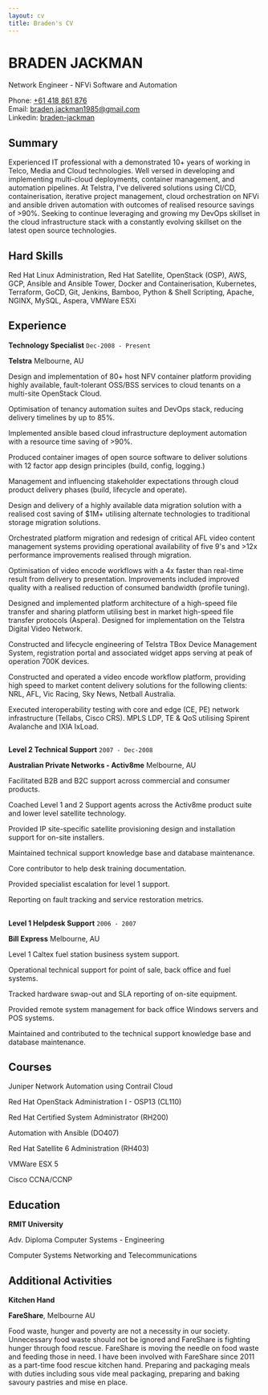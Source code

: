 ```yaml
---
layout: cv
title: Braden's CV
---
```

# BRADEN JACKMAN
Network Engineer - NFVi Software and Automation

<div id="webaddress">
Phone: <a href="tel: +61 418 861 876">+61 418 861 876</a><br>
Email: <a href="mailto: braden.jackman1985@gmail.com">braden.jackman1985@gmail.com</a><br>
Linkedin: <a href="https://www.linkedin.com/in/braden-jackman/">braden-jackman</a><br>
</div>

## Summary
Experienced IT professional with a demonstrated 10+ years of working in Telco, Media and Cloud technologies. Well versed in developing and implementing multi-cloud deployments, container management, and automation pipelines. At Telstra, I've delivered solutions using CI/CD, containerisation, iterative project management, cloud orchestration on NFVi and ansible driven automation with outcomes of realised resource savings of >90%. Seeking to continue leveraging and growing my DevOps skillset in the cloud infrastructure stack with a constantly evolving skillset on the latest open source technologies.

## Hard Skills
Red Hat Linux Administration, Red Hat Satellite, OpenStack (OSP), AWS, GCP, Ansible and Ansible Tower, Docker and Containerisation, Kubernetes, Terraform, GoCD, Git, Jenkins, Bamboo, Python & Shell Scripting, Apache, NGINX, MySQL, Aspera, VMWare ESXi

## Experience
__Technology Specialist__
`Dec-2008 - Present`

__Telstra__ Melbourne, AU

Design and implementation of  80+ host NFV container platform providing highly available, fault-tolerant OSS/BSS services to cloud tenants on a multi-site OpenStack Cloud.

Optimisation of tenancy automation suites and DevOps stack, reducing delivery timelines by up to 85%.

Implemented ansible based cloud infrastructure deployment automation with a resource time saving of >90%.

Produced container images of open source software to deliver solutions with 12 factor app design principles (build, config, logging.) 

Management and influencing stakeholder expectations through cloud product delivery phases (build, lifecycle and operate).

Design and delivery of a highly available data migration solution with a realised cost saving of $1M+ utilising alternate technologies to traditional storage migration solutions.

Orchestrated platform migration and redesign of critical AFL video content management systems providing operational availability of five 9's and >12x performance improvements realised through migration.

Optimisation of video encode workflows with a 4x faster than real-time result from delivery to presentation. Improvements included improved quality with a realised reduction of consumed bandwidth (profile tuning).

Designed and implemented platform architecture of a high-speed file transfer and sharing platform utilising best in market high-speed file transfer protocols (Aspera).  Designed for implementation on the Telstra Digital Video Network.

Constructed and lifecycle engineering of Telstra TBox Device Management System, registration portal and associated widget apps serving at peak of operation 700K devices.

Constructed and operated a video encode workflow platform, providing high speed to market content delivery solutions for the following clients: NRL, AFL, Vic Racing, Sky News, Netball Australia. 

Executed interoperability testing with core and edge (CE, PE) network infrastructure (Tellabs, Cisco CRS). MPLS LDP, TE & QoS utilising  Spirent Avalanche and IXIA IxLoad.

##
__Level 2 Technical Support__
`2007 - Dec-2008`

__Australian Private Networks - Activ8me__ Melbourne, AU

Facilitated B2B and B2C support across commercial and consumer products.

Coached Level 1 and 2 Support agents across the Activ8me product suite and lower level satellite technology.

Provided IP site-specific satellite provisioning design and installation support for on-site installers.

Maintained technical support knowledge base and database maintenance.

Core contributor to help desk training documentation.

Provided specialist escalation for level 1 support.

Reporting on fault tracking and service restoration metrics.

##
__Level 1 Helpdesk Support__
`2006 - 2007`

__Bill Express__ Melbourne, AU

Level 1 Caltex fuel station business system support.

Operational technical support for point of sale, back office and fuel systems.

Tracked hardware swap-out and SLA reporting of on-site equipment.

Provided remote system management for back office Windows servers and POS systems.

Maintained and contributed to the technical support knowledge base and database maintenance.

## Courses
Juniper Network Automation using Contrail Cloud

Red Hat OpenStack Administration I - OSP13 (CL110) 

Red Hat Certified System Administrator (RH200)

Automation with Ansible (DO407) 

Red Hat Satellite 6 Administration (RH403)

VMWare ESX 5

Cisco CCNA/CCNP

## Education
__RMIT University__

Adv. Diploma Computer Systems - Engineering

Computer Systems Networking and Telecommunications

## Additional Activities
__Kitchen Hand__

__FareShare__, Melbourne AU

Food waste, hunger and poverty are not a necessity in our society. Unnecessary food waste should not be ignored and FareShare is fighting hunger through food rescue. FareShare is moving the needle on food waste and feeding those in need.  I have been involved with FareShare since 2011 as a part-time food rescue kitchen hand. Preparing and packaging meals with duties including sous vide meal packaging, preparing and baking savoury pastries and mise en place.

<!-- ### Footer Last updated: April 2019 -->
